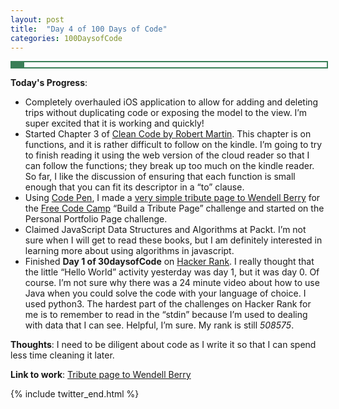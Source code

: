 ```yaml
---
layout: post
title:  "Day 4 of 100 Days of Code"
categories: 100DaysofCode
---
```


<div style = "width: 100%; height: 8px; border: 2px; border-style: solid; border-color: #3a7f57;">
  <div style = "width: 4%; height: 8px; background-color: #3a7f57;">
  </div>
</div>

**Today's Progress**: 
+  Completely overhauled iOS application to allow for adding and deleting trips without duplicating code or exposing the model to the view. I’m super excited that it is working and quickly!
+  Started Chapter 3 of [Clean Code by Robert Martin](http://amzn.to/2sOXBuy). This chapter is on functions, and it is rather difficult to follow on the kindle. I’m going to try to finish reading it using the web version of the cloud reader so that I can follow the functions; they break up too much on the kindle reader. So far, I like the discussion of ensuring that each function is small enough that you can fit its descriptor in a “to” clause.
+ Using [Code Pen](codepen.io), I made a [very simple tribute page to Wendell Berry](https://codepen.io/jessachandler/pen/OgEmxb) for the [Free Code Camp]( https://www.freecodecamp.org) “Build a Tribute Page” challenge and started on the Personal Portfolio Page challenge. 
+ Claimed JavaScript Data Structures and Algorithms at Packt. I’m not sure when I will get to read these books, but I am definitely interested in learning more about using algorithms in javascript.
+ Finished **Day 1 of 30daysofCode** on [Hacker Rank](http://www.hackerrank.com). I really thought that the little “Hello World” activity yesterday was day 1, but it was day 0. Of course. I’m not sure why there was a 24 minute video about how to use Java when you could solve the code with your language of choice. I used python3. The hardest part of the challenges on Hacker Rank for me is to remember to read in the “stdin” because I’m used to dealing with data that I can see. Helpful, I’m sure. My rank is still *508575*. 

**Thoughts**: I need to be diligent about code as I write it so that I can spend less time cleaning it later.

**Link to work**: [Tribute page to Wendell Berry](https://codepen.io/jessachandler/pen/OgEmxb)


{% include twitter_end.html %}
